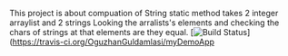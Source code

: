 This project is about compuation of String
static method takes 2 integer arraylist and 2 strings
Looking the arralists's elements and checking the chars of strings at that elements are they equal.
[![Build Status](https://travis-ci.org/OguzhanGuldamlasi/myDemoApp.svg?branch=master)](https://travis-ci.org/OguzhanGuldamlasi/myDemoApp
